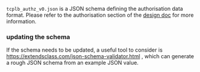 

`tcplb_authz_v0.json` is a JSON schema defining the authorisation data format. Please refer to the authorisation section of the [design doc](../docs/DESIGN.md) for more information.

### updating the schema

If the schema needs to be updated, a useful tool to consider is https://extendsclass.com/json-schema-validator.html , which can generate a rough JSON schema from an example JSON value.
